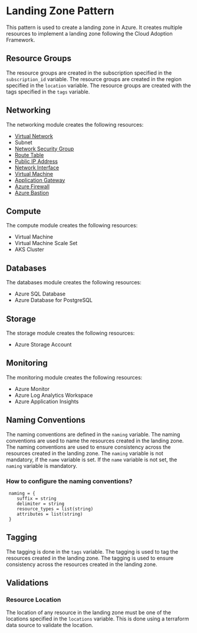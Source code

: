 # Landing Zone Pattern

This pattern is used to create a landing zone in Azure. It creates multiple resources to implement a landing zone following the Cloud Adoption Framework.

## Resource Groups

The resource groups are created in the subscription specified in the `subscription_id` variable. The resource groups are created in the region specified in the `location` variable. The resource groups are created with the tags specified in the `tags` variable.

## Networking

The networking module creates the following resources:

- [Virtual Network](../resources/networking/virtual_network/readme.md)
- Subnet
- [Network Security Group](../resources/networking/network_security_group/readme.md)
- [Route Table](../resources/networking/route_table/readme.md)
- [Public IP Address](../resources/networking/public_ip/readme.md)
- [Network Interface](../resources/networking/network_interface/readme.md)
- [Virtual Machine](../resources/compute/virtual_machine/readme.md)   
- [Application Gateway](../resources/networking/application_gateway/readme.md)
- [Azure Firewall](../resources/networking/azure_firewall/readme.md)
- [Azure Bastion](../resources/networking/azure_bastion/readme.md)

## Compute

The compute module creates the following resources:

- Virtual Machine
- Virtual Machine Scale Set
- AKS Cluster

## Databases

The databases module creates the following resources:

- Azure SQL Database
- Azure Database for PostgreSQL


## Storage

The storage module creates the following resources:

- Azure Storage Account

## Monitoring

The monitoring module creates the following resources:

- Azure Monitor
- Azure Log Analytics Workspace
- Azure Application Insights




## Naming Conventions

The naming conventions are defined in the `naming` variable. The naming conventions are used to name the resources created in the landing zone. The naming conventions are used to ensure consistency across the resources created in the landing zone. The `naming` variable is not mandatory, if the `name` variable is set. If the `name` variable is not set, the `naming` variable is mandatory.

### How to configure the naming conventions?

```hcl
 naming = {
    suffix = string
    delimiter = string
    resource_types = list(string)
    attributes = list(string)
 }
```

## Tagging

The tagging is done in the `tags` variable. The tagging is used to tag the resources created in the landing zone. The tagging is used to ensure consistency across the resources created in the landing zone.



## Validations

### Resource Location

The location of any resource in the landing zone must be one of the locations specified in the `locations` variable. This is done using a terraform data source to validate the location.



